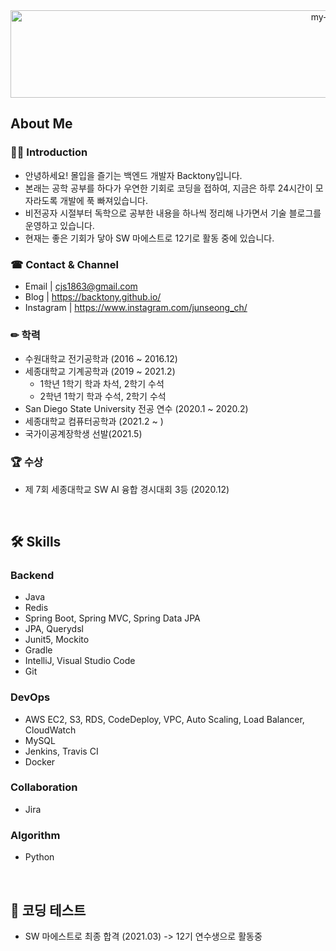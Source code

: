 <div align="center">
 <img src="https://github.com/backtony/backtony.github.io/blob/master/assets/img/readmelogo.gif" alt="my-logo" height="140" width="1000">
</div>




## About Me
### 💁‍♂️ Introduction
+ 안녕하세요! 몰입을 즐기는 백엔드 개발자 Backtony입니다.
+ 본래는 공학 공부를 하다가 우연한 기회로 코딩을 접하여, 지금은 하루 24시간이 모자라도록 개발에 푹 빠져있습니다.
+ 비전공자 시절부터 독학으로 공부한 내용을 하나씩 정리해 나가면서 기술 블로그를 운영하고 있습니다.
+ 현재는 좋은 기회가 닿아 SW 마에스트로 12기로 활동 중에 있습니다.

### ☎ Contact & Channel
+ Email | <a href="mailto:cjs1863@gmail.com" target="_blank">cjs1863@gmail.com</a>
+ Blog | <a href="https://backtony.github.io/" target="_blank">https://backtony.github.io/</a>
+ Instagram |  <a href="https://www.instagram.com/junseong_ch/" target="_blank">https://www.instagram.com/junseong_ch/</a>


### ✏ 학력 
+ 수원대학교 전기공학과 (2016 ~ 2016.12)
+ 세종대학교 기계공학과 (2019 ~ 2021.2)  
  - 1학년 1학기 학과 차석, 2학기 수석
  - 2학년 1학기 학과 수석, 2학기 수석  
+ San Diego State University 전공 연수 (2020.1 ~ 2020.2)  
+ 세종대학교 컴퓨터공학과 (2021.2 ~ )
+ 국가이공계장학생 선발(2021.5)



### 🏆 수상
+ 제 7회 세종대학교 SW AI 융합 경시대회 3등 (2020.12)

<br>


## 🛠 Skills
### Backend
+ Java
+ Redis
+ Spring Boot, Spring MVC, Spring Data JPA
+ JPA, Querydsl
+ Junit5, Mockito
+ Gradle
+ IntelliJ, Visual Studio Code
+ Git

### DevOps
+ AWS EC2, S3, RDS, CodeDeploy, VPC, Auto Scaling, Load Balancer, CloudWatch
+ MySQL
+ Jenkins, Travis CI
+ Docker

### Collaboration
+ Jira

### Algorithm
+ Python


<br>

## 🚩 코딩 테스트
  - SW 마에스트로 최종 합격 (2021.03) -> 12기 연수생으로 활동중




